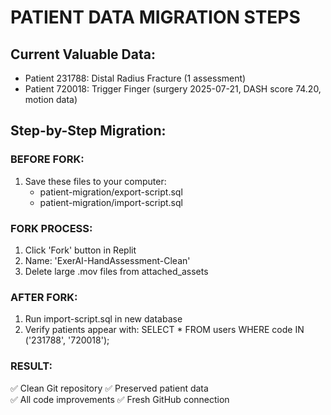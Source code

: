 
# PATIENT DATA MIGRATION STEPS

## Current Valuable Data:
- Patient 231788: Distal Radius Fracture (1 assessment)
- Patient 720018: Trigger Finger (surgery 2025-07-21, DASH score 74.20, motion data)

## Step-by-Step Migration:

### BEFORE FORK:
1. Save these files to your computer:
   - patient-migration/export-script.sql  
   - patient-migration/import-script.sql

### FORK PROCESS:
1. Click 'Fork' button in Replit
2. Name: 'ExerAI-HandAssessment-Clean'
3. Delete large .mov files from attached_assets

### AFTER FORK:
1. Run import-script.sql in new database
2. Verify patients appear with: SELECT * FROM users WHERE code IN ('231788', '720018');

### RESULT:
✅ Clean Git repository
✅ Preserved patient data  
✅ All code improvements
✅ Fresh GitHub connection

